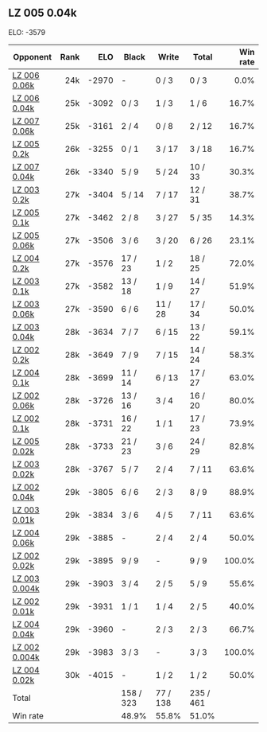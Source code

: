 ## LZ 005 0.04k ##

ELO: -3579

Opponent | Rank | ELO | Black | Write | Total | Win rate
---------|-----:|----:|-------|-------|-------|-------:
[LZ 006 0.06k](LZ%20006%200.06k.md) | 24k | -2970 | - | 0 / 3 | 0 / 3 | 0.0%
[LZ 006 0.04k](LZ%20006%200.04k.md) | 25k | -3092 | 0 / 3 | 1 / 3 | 1 / 6 | 16.7%
[LZ 007 0.06k](LZ%20007%200.06k.md) | 25k | -3161 | 2 / 4 | 0 / 8 | 2 / 12 | 16.7%
[LZ 005 0.2k](LZ%20005%200.2k.md) | 26k | -3255 | 0 / 1 | 3 / 17 | 3 / 18 | 16.7%
[LZ 007 0.04k](LZ%20007%200.04k.md) | 26k | -3340 | 5 / 9 | 5 / 24 | 10 / 33 | 30.3%
[LZ 003 0.2k](LZ%20003%200.2k.md) | 27k | -3404 | 5 / 14 | 7 / 17 | 12 / 31 | 38.7%
[LZ 005 0.1k](LZ%20005%200.1k.md) | 27k | -3462 | 2 / 8 | 3 / 27 | 5 / 35 | 14.3%
[LZ 005 0.06k](LZ%20005%200.06k.md) | 27k | -3506 | 3 / 6 | 3 / 20 | 6 / 26 | 23.1%
[LZ 004 0.2k](LZ%20004%200.2k.md) | 27k | -3576 | 17 / 23 | 1 / 2 | 18 / 25 | 72.0%
[LZ 003 0.1k](LZ%20003%200.1k.md) | 27k | -3582 | 13 / 18 | 1 / 9 | 14 / 27 | 51.9%
[LZ 003 0.06k](LZ%20003%200.06k.md) | 27k | -3590 | 6 / 6 | 11 / 28 | 17 / 34 | 50.0%
[LZ 003 0.04k](LZ%20003%200.04k.md) | 28k | -3634 | 7 / 7 | 6 / 15 | 13 / 22 | 59.1%
[LZ 002 0.2k](LZ%20002%200.2k.md) | 28k | -3649 | 7 / 9 | 7 / 15 | 14 / 24 | 58.3%
[LZ 004 0.1k](LZ%20004%200.1k.md) | 28k | -3699 | 11 / 14 | 6 / 13 | 17 / 27 | 63.0%
[LZ 002 0.06k](LZ%20002%200.06k.md) | 28k | -3726 | 13 / 16 | 3 / 4 | 16 / 20 | 80.0%
[LZ 002 0.1k](LZ%20002%200.1k.md) | 28k | -3731 | 16 / 22 | 1 / 1 | 17 / 23 | 73.9%
[LZ 005 0.02k](LZ%20005%200.02k.md) | 28k | -3733 | 21 / 23 | 3 / 6 | 24 / 29 | 82.8%
[LZ 003 0.02k](LZ%20003%200.02k.md) | 28k | -3767 | 5 / 7 | 2 / 4 | 7 / 11 | 63.6%
[LZ 002 0.04k](LZ%20002%200.04k.md) | 29k | -3805 | 6 / 6 | 2 / 3 | 8 / 9 | 88.9%
[LZ 003 0.01k](LZ%20003%200.01k.md) | 29k | -3834 | 3 / 6 | 4 / 5 | 7 / 11 | 63.6%
[LZ 004 0.06k](LZ%20004%200.06k.md) | 29k | -3885 | - | 2 / 4 | 2 / 4 | 50.0%
[LZ 002 0.02k](LZ%20002%200.02k.md) | 29k | -3895 | 9 / 9 | - | 9 / 9 | 100.0%
[LZ 003 0.004k](LZ%20003%200.004k.md) | 29k | -3903 | 3 / 4 | 2 / 5 | 5 / 9 | 55.6%
[LZ 002 0.01k](LZ%20002%200.01k.md) | 29k | -3931 | 1 / 1 | 1 / 4 | 2 / 5 | 40.0%
[LZ 004 0.04k](LZ%20004%200.04k.md) | 29k | -3960 | - | 2 / 3 | 2 / 3 | 66.7%
[LZ 002 0.004k](LZ%20002%200.004k.md) | 29k | -3983 | 3 / 3 | - | 3 / 3 | 100.0%
[LZ 004 0.02k](LZ%20004%200.02k.md) | 30k | -4015 | - | 1 / 2 | 1 / 2 | 50.0%
Total | | | 158 / 323 | 77 / 138 | 235 / 461 | 
Win rate| | | 48.9% | 55.8% | 51.0% | 
